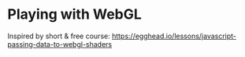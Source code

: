 # Playing with WebGL

Inspired by short & free course: https://egghead.io/lessons/javascript-passing-data-to-webgl-shaders

